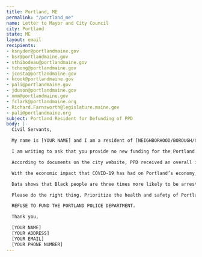 ```yaml
---
title: Portland, ME
permalink: "/portland_me"
name: Letter to Mayor and City Council
city: Portland
state: ME
layout: email
recipients:
- ksnyder@portlandmaine.gov
- bsr@portlandmaine.gov
- sthibodeau@portlandmaine.gov
- tchong@portlandmaine.gov
- jcosta@portlandmaine.gov
- kcook@portlandmaine.gov
- pali@portlandmaine.gov
- jduson@portlandmaine.gov
- nmm@portlandmaine.gov
- fclark@portlandmaine.org
- Richard.Farnsworth@legislature.maine.gov
- pali@portlandmaine.org
subject: Portland Resident for Defunding of PPD
body: |-
  Civil Servants,

  My name is [YOUR NAME] and I am a resident of [NEIGHBORHOOD/BOROUGH/CITY].

  I am writing to ask that you provide no new funding for the Portland Police Department (PPD). I am also asking that you halt all funding that has already been approved.

  According to documents on the city website, PPD received an overall increase of 5.3% in the budget plan for 2020. I ask you to refuse to increase the budget for PPD in the year 2021 and defuse all unspent funds into organizations throughout the city that are for essential human services, which PPD has proven not to be.

  With the economic impact that COVID-19 has had on Portland’s economy, difficult and thoughtful decisions will be required when it comes to the budget for Portland in 2021. Residents of Portland are experiencing homelessness, illness, unemployment, loss of income, and police brutality in record numbers. The people that have burdened the brunt of this are People of Color, Indigenous peoples, the poor, and the working class.

  Data shows that Black people are three times more likely to be arrested than whites in Portland. In addition to that Black, Indigenous, and other People of Color in Portland are disproportionately subject to policing, arrests, and incarcerations. This proves that SYSTEMATIC RACISM IS PRESENT HERE IN PORTLAND AND IS PERPETUATED BY THE PORTLAND POLICE DEPARTMENT. Defunding the police will be the first step towards improving the quality of living for People of Color that are residents of Portland. It will divert funds from going to an institutionally racist association and allow those funds to be diverted to human services that need them badly.

  Please do the right thing. Prioritize the health and safety of Portland residents.

  REFUSE TO FUND THE PORTLAND POLICE DEPARTMENT.

  Thank you,

  [YOUR NAME]
  [YOUR ADDRESS]
  [YOUR EMAIL]
  [YOUR PHONE NUMBER]
---
```


